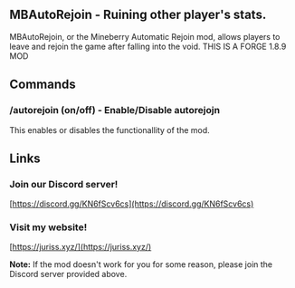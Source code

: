 ## MBAutoRejoin - Ruining other player's stats.

MBAutoRejoin, or the Mineberry Automatic Rejoin mod, allows players to leave and rejoin the game after falling into the void. THIS IS A FORGE 1.8.9 MOD

## Commands

### /autorejoin (on/off) - Enable/Disable autorejojn
This enables or disables the functionallity of the mod.

## Links

### Join our Discord server!
[https://discord.gg/KN6fScv6cs](https://discord.gg/KN6fScv6cs)

### Visit my website!
[https://juriss.xyz/](https://juriss.xyz/)

**Note:** If the mod doesn't work for you for some reason, please join the Discord server provided above.
